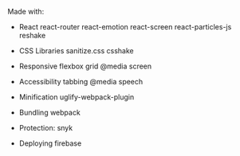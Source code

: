 
Made with:

- React
    react-router
    react-emotion 
    react-screen
    react-particles-js
    reshake

- CSS Libraries
    sanitize.css
    csshake

- Responsive
    flexbox
    grid
    @media screen

- Accessibility
    tabbing
    @media speech

- Minification
    uglify-webpack-plugin

- Bundling
    webpack

- Protection:
    snyk

- Deploying
    firebase



